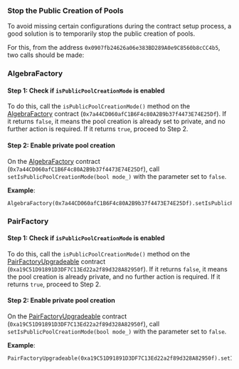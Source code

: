 ### Stop the Public Creation of Pools

To avoid missing certain configurations during the contract setup process, a good solution is to temporarily stop the public creation of pools.

For this, from the address `0x0907fb24626a06e383BD289A0e9C8560b8cCC4b5`, two calls should be made:

### AlgebraFactory

#### Step 1: Check if `isPublicPoolCreationMode` is enabled
To do this, call the `isPublicPoolCreationMode()` method on the [AlgebraFactory](https://blastscan.io/address/0x7a44CD060afC1B6F4c80A2B9b37f4473E74E25Df#readProxyContract#F20) contract (`0x7a44CD060afC1B6F4c80A2B9b37f4473E74E25Df`). If it returns `false`, it means the pool creation is already set to private, and no further action is required. If it returns `true`, proceed to Step 2.

#### Step 2: Enable private pool creation
On the [AlgebraFactory](https://blastscan.io/address/0x7a44CD060afC1B6F4c80A2B9b37f4473E74E25Df#writeProxyContract) contract (`0x7a44CD060afC1B6F4c80A2B9b37f4473E74E25Df`), call `setIsPublicPoolCreationMode(bool mode_)` with the parameter set to `false`.

**Example**:
```solidity
AlgebraFactory(0x7a44CD060afC1B6F4c80A2B9b37f4473E74E25Df).setIsPublicPoolCreationMode(false);
```

### PairFactory

#### Step 1: Check if `isPublicPoolCreationMode` is enabled
To do this, call the `isPublicPoolCreationMode()` method on the [PairFactoryUpgradeable](https://blastscan.io/address/0xa19C51D91891D3DF7C13Ed22a2f89d328A82950f#readProxyContract#F23) contract (`0xa19C51D91891D3DF7C13Ed22a2f89d328A82950f`). If it returns `false`, it means the pool creation is already private, and no further action is required. If it returns `true`, proceed to Step 2.

#### Step 2: Enable private pool creation
On the [PairFactoryUpgradeable](https://blastscan.io/address/0xa19C51D91891D3DF7C13Ed22a2f89d328A82950f#writeProxyContract) contract (`0xa19C51D91891D3DF7C13Ed22a2f89d328A82950f`), call `setIsPublicPoolCreationMode(bool mode_)` with the parameter set to `false`.

**Example**:
```solidity
PairFactoryUpgradeable(0xa19C51D91891D3DF7C13Ed22a2f89d328A82950f).setIsPublicPoolCreationMode(false);
```


